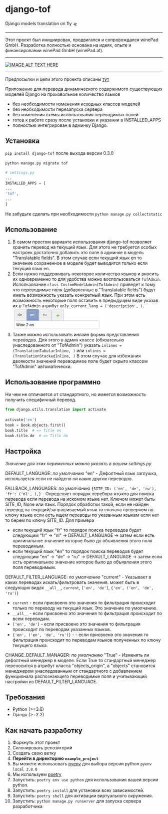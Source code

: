 # django-tof
Django models translation on fly 🛸️

----
Этот проект был инициирован, продвигался и сопровождался winePad GmbH. Разработка полностью основана на идеях, опыте и финансировании winePad GmbH (winePad.at).

----

[![IMAGE ALT TEXT HERE](https://img.youtube.com/vi/i0QJJJEMKSU/0.jpg)](https://www.youtube.com/watch?v=i0QJJJEMKSU)

----
Предпосылки и цели этого проекта описаны [тут](https://github.com/mom1/django-tof/wiki/django-tof)

Приложение для перевода динамического содержимого существующих моделей Django на произвольное количество языков

  - без необходимости изменения исходных классов моделей
  - без необходимости перезапуска сервера
  - без изменения схемы использования переводимых полей
  - готов к работе сразу после установки и указании в INSTALLED_APPS
  - полностью интегрирован в админку Django.

## Установка

`pip install django-tof` после выхода версии 0.3.0

`python manage.py migrate tof`

~~~python
# settings.py
...
INSTALLED_APPS = [
...
'tof',
...
]
~~~
Не забудьте сделать при необходимости `python manage.py collectstatic`

## Использование

  1. В самом простом варианте использования django-tof позволяет хранить перевод на текущий язык.
Для этого не требуется особых настроек достаточно добавить это поле в админке в модель "Translatable fields".
В этом случае если текущий язык en то значение сохраненное в моделе будет выводится только если текущий язык en.
  1. Если нужно поддерживать некоторое количество языков и вносить их одновременно то для удобства можно воспользоваться `TofAdmin`.
Использование `class CustomModelAdmin(TofAdmin)` приведет к тому что переводимые поля (добавленные в "Translatable fields") будут иметь возможность
указать конкретный язык. При этом есть возможность некоторые поля оставить в предыдущем виде указав их в `TofAdmin` атрибут `only_current_lang = ('description', )`.<br>
![Widget for translatable fields](docs/images/field_with_langs.jpeg)
  1. Также можно использовать инлайн формы представления переводов. Для этого в админ классе (обязательно унаследованного от "TofAdmin") указать
`inlines = (TranslationTabularInline, )` или `inlines = (TranslationStackedInline, )`
В этом случае для избежания двоякости значений переводимое поле будет скрыто классом "TofAdmin" автоматически.

## Использование программно

Ни чем не отличается от стандартного, но имеется возможность получить специфичный перевод.

~~~python
from django.utils.translation import activate

activate('en')
book = Book.objects.first()
book.title  # => Title en
book.title.de  # => Title de
~~~

## Настройка

_Значение для этих переменных можно указать в вашем settings.py_

DEFAULT_LANGUAGE: _по умолчанию_ "en" - Дефолтный язык заглушка, используется если не найдено ни каких других переводов.

FALLBACK_LANGUAGES: _по умолчанию_ `{SITE_ID: ('en', 'de', 'ru'), 'fr': ('nl', ),}` - Определяет порядок перебора языков для поиска перевода если перевода на искомом
языке нет. Ключом может быть SITE_ID, None или язык.
Порядок обработки такой, если не найден перевод на текущий/запрашиваемый язык то сначала проверяем по ключу языка если есть ищем переводы по указанным языкам если нет то берем по ключу SITE_ID.
Для примера

  - если текущий язык "fr" то порядок поиска переводов будет следующим "fr" -> "nl" -> DEFAULT_LANGUAGE -> затем если есть оригинальное значение которое было до объявления этого поля переводимым.
  - если текущий язык "en" то порядок поиска переводов будет следующим "en" -> "de" -> "ru" -> DEFAULT_LANGUAGE -> затем если есть оригинальное значение которое было до объявления этого поля переводимым.

DEFAULT_FILTER_LANGUAGE: _по умолчанию_ "current" - Указывает в каких переводах искать/фильтровать значения. может быть в следующих видах `__all__`, `current`, `['en', 'de']`, `{'en', ('en', 'de', 'ru')}`

  - `current` - если присвоено это значения то фильтрация происходит только по переводу на текущий язык. Это значение по умолчанию.
  - `__all__` - если присвоено это значения то фильтрация происходит по всем переводам.
  - `['en', 'de']` - если присвоено это значения то фильтрация происходит по переводам указанных языков.
  - `{'en', ('en', 'de', 'ru')}` - - если присвоено это значения то фильтрация происходит по переводам языков полученных по ключу текущего языка.

CHANGE_DEFAULT_MANAGER: _по умолчанию_ "True" - Изменять ли дефолтный менеджер в моделе. Если True то стандартный менеджер переносится в атрибут класса "objects_origin",
а "objects" становится менеджером унаследованным от стандартного с добавлением функционала распознающего переводимые поля и учитывающий настройки из DEFAULT_FILTER_LANGUAGE.

## Требования

  - Python (\>=3.6)
  - Django (\>=2.2)

## Как начать разработку

  1. Форкнуть этот проект
  2. Склонировать репозиторий
  3. Создать свою ветку
  4. **Перейти в директорию `example_project`**
  5. Вы можете использовать [pyenv](https://github.com/pyenv/pyenv) для выбора версии python `pyenv local 3.8.0`
  6. Мы используем [poetry](https://poetry.eustace.io/docs/#installation)
  7. Запустить: `poetry env use python` для использования вашей версии python.
  8. Запустить: `poetry install` для установки всех зависимостей.
  9. Запустить: `poetry shell` для активации виртуального окружения.
  10. Запустить: `python manage.py runserver` для запуска сервера разработчика
